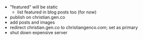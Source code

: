 * "featured" will be static
  * list featured in blog posts too (for now)
* publish on christian.gen.co
* add posts and images
* redirect christian.gen.co to christiangenco.com; set as primary
* shut down expensive server